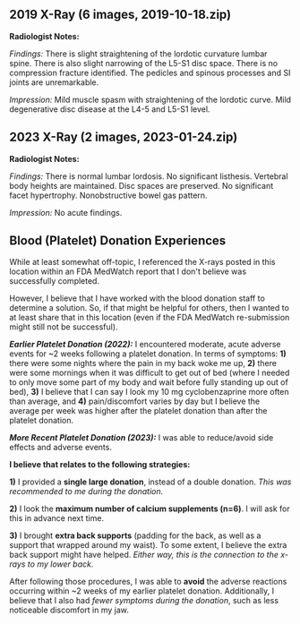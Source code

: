 ## 2019 X-Ray (6 images, 2019-10-18.zip)

**Radiologist Notes:**

*Findings:* There is slight straightening of the lordotic curvature lumbar spine. There is also slight narrowing of the L5-S1 disc space. There is no compression fracture identified. The pedicles and spinous processes and SI joints are unremarkable.

*Impression:* Mild muscle spasm with straightening of the lordotic curve. Mild degenerative disc disease at the L4-5 and L5-S1 level.

## 2023 X-Ray (2 images, 2023-01-24.zip)

**Radiologist Notes:**

*Findings:* There is normal lumbar lordosis. No significant listhesis. Vertebral body heights are maintained. Disc spaces are preserved. No significant facet hypertrophy. Nonobstructive bowel gas pattern.

*Impression:* No acute findings.

## Blood (Platelet) Donation Experiences

While at least somewhat off-topic, I referenced the X-rays posted in this location within an FDA MedWatch report that I don't believe was successfully completed.

However, I believe that I have worked with the blood donation staff to determine a solution.  So, if that might be helpful for others, then I wanted to at least share that in this location (even if the FDA MedWatch re-submission might still not be successful).

***Earlier Platelet Donation (2022):*** I encountered moderate, acute adverse events for ~2 weeks following a platelet donation.  In terms of symptoms: **1)** there were some nights where the pain in my back woke me up, **2)** there were some mornings when it was difficult to get out of bed (where I needed to only move some part of my body and wait before fully standing up out of bed), **3)** I believe that I can say I look my 10 mg cyclobenzaprine more often than average, and **4)** pain/discomfort varies by day but I believe the average per week was higher after the platelet donation than after the platelet donation.

***More Recent Platelet Donation (2023):***  I was able to reduce/avoid side effects and adverse events.

**I believe that relates to the following strategies:**

**1)** I provided a **single large donation**, instead of a double donation.  *This was recommended to me during the donation.*

**2)** I look the **maximum number of calcium supplements (n=6)**.  I will ask for this in advance next time.

**3)** I brought **extra back supports** (padding for the back, as well as a support that wrapped around my waist).  To some extent, I believe the extra back support might have helped.  *Either way, this is the connection to the x-rays to my lower back.*

After following those procedures, I was able to **avoid** the adverse reactions occurring within ~2 weeks of my earlier platelet donation.  Additionally, I believe that I also had *fewer symptoms during the donation*, such as less noticeable discomfort in my jaw.
